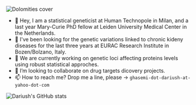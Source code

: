 ![Dolomities cover](https://github.com/DariushG3/DariushG3/blob/main/Dolomitte_March_2023.JPG)
- 👋 Hey, I am a statistical geneticist at Human Technopole in Milan, and a last year Mary-Curie PhD fellow at Leiden University Medical Center in the Netherlands. 
- 👀 I've been looking for the genetic variations linked to chronic kideny diseases for the last three years at EURAC Research Institute in Bozen/Bolzano, Italy. 
- 🌱 We are currently working on genetic loci affecting proteins levels using robust statistical approches.
- 💞️ I’m looking to collaborate on drug targets dicovery projects.
- 📫 How to reach me? Drop me a line, please -> `ghasemi-dot-dariush-at-yahoo-dot-com`
  
<!---
DariushG3/DariushG3 is a ✨ special ✨ repository because its `README.md` (this file) appears on your GitHub profile.
You can click the Preview link to take a look at your changes.
--->
![Dariush's GitHub stats](https://github-readme-stats.vercel.app/api?username=dariushghasemi&theme=vue-dark&show_icons=true) 
